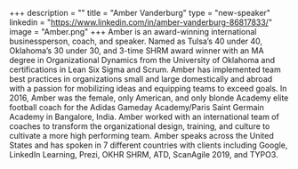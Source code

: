 +++
description = ""
title = "Amber Vanderburg"
type = "new-speaker"
linkedin = "https://www.linkedin.com/in/amber-vanderburg-86817833/"
image = "Amber.png"
+++
Amber is an award-winning international businessperson, coach, and speaker. Named as Tulsa’s 40 under 40, Oklahoma’s 30 under 30, and 3-time SHRM award winner with an MA degree in Organizational Dynamics from the University of Oklahoma and certifications in Lean Six Sigma and Scrum. Amber has implemented team best practices in organizations small and large domestically and abroad with a passion for mobilizing ideas and equipping teams to exceed goals. In 2016, Amber was the female, only American, and only blonde Academy elite football coach for the Adidas Gameday Academy/Paris Saint Germain Academy in Bangalore, India. Amber worked with an international team of coaches to transform the organizational design, training, and culture to cultivate a more high performing team. Amber speaks across the United States and has spoken in 7 different countries with clients including Google, LinkedIn Learning, Prezi, OKHR SHRM, ATD, ScanAgile 2019, and TYPO3.